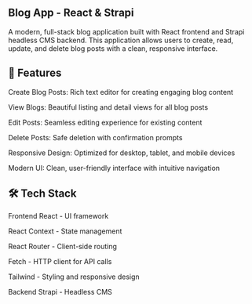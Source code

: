 ## Blog App - React & Strapi
A modern, full-stack blog application built with React frontend and Strapi headless CMS backend. This application allows users to create, read, update, and delete blog posts with a clean, responsive interface.

## 🌟 Features
Create Blog Posts: Rich text editor for creating engaging blog content

View Blogs: Beautiful listing and detail views for all blog posts

Edit Posts: Seamless editing experience for existing content

Delete Posts: Safe deletion with confirmation prompts

Responsive Design: Optimized for desktop, tablet, and mobile devices

Modern UI: Clean, user-friendly interface with intuitive navigation

## 🛠️ Tech Stack
Frontend
React - UI framework

React Context - State management

React Router - Client-side routing

Fetch - HTTP client for API calls

Tailwind - Styling and responsive design

Backend
Strapi - Headless CMS
